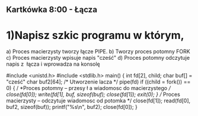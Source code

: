 ## Kartkówka 8:00 - Łącza
# 1)Napisz szkic programu w którym,
a) Proces macierzysty tworzy łącze PIPE.
b) Tworzy proces potomny FORK
c) Proces macierzysty wpisuje napis "cześć"
d) Proces potomny odczytuje napis z  łącza i wprowadza na konsolę

#include <unistd.h> 
#include <stdlib.h> 
 main() { 
  int fd[2], child; 
  char buf[] = "cześć"
  char buf2[64]; 
  /* Utworzenie lacza */ 
  pipe(fd) 
    if ((child = fork()) == 0) { 
       / *Proces  potomny – przesy
ł
a wiadomosc do macierzystego */ 
       close(fd[0]); 
       write(fd[1], buf, sizeof(buf); 
       close(fd[1]); 
       exit(0); 
  } 
  /*  Proces macierzysty – odczytuje wiadomosc od potomka */ 
  close(fd[1]); 
  read(fd[0], buf2, sizeof(buf)); 
  printf("%s\n", buf2); 
  close(fd[0]); 
} 

